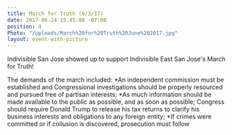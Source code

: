```yaml
---
title: March for Truth (6/3/17)
date: 2017-06-24 15:45:00 -07:00
position: 4
Photo: "/uploads/March%20for%20Truth%20June%202017.jpg"
layout: event-with-picture
---
```


Indivisible San Jose showed up to support Indivisible East San Jose's March for Truth!

The demands of the march included:
*An independent commission must be established and Congressional investigations should be properly resourced and pursued free of partisan interests;
*As much information should be made available to the public as possible, and as soon as possible;
Congress should require Donald Trump to release his tax returns to clarify his business interests and obligations to any foreign entity;
*If crimes were committed or if collusion is discovered, prosecution must follow
